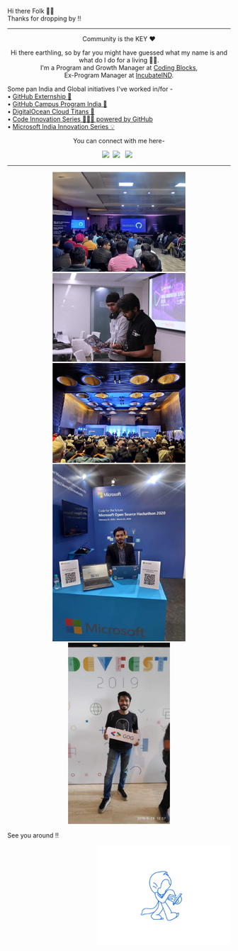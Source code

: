 <p align="left">
  Hi there Folk 👋🏻 <br>
  Thanks for dropping by !! 
</p>

- - -
<p align="center">
  Community is the KEY ❤️
</p>

<p align="center">Hi there earthling, so by far you might have guessed what my name is and what do I do for a living 🕵️‍♂️.<br>  I'm a Program and Growth Manager at <a href="https://codingblocks.com/">Coding Blocks</a>,<br> Ex-Program Manager at <a href="https://www.incubateind.com/">IncubateIND</a>.

  Some pan India and Global initiatives I've worked in/for -<br>
  • <a href="https://github-externships.github.io/externship/">GitHub Externship 🎯</a><br>
  • <a href="https://education.github.com/schools">GitHub Campus Program India 🚩</a><br>
  • <a href="https://www.incubateind.com/cloudtitans">DigitalOcean Cloud Titans 🐋</a><br>
  • <a href="https://www.incubateind.com/cis">Code Innovation Series 👨🏻‍💻 powered by GitHub</a><br>
  • <a href="https://www.incubateind.com/innovationseries/ms">Microsoft India Innovation Series 💡</a><br>

<p align="center">
  You can connect with me here-<br>
</p>
  <p align="center">
  <a href="https://www.linkedin.com/in/shaktisingh96/"><img src="https://www.felberpr.com/wp-content/uploads/linkedin-logo.png" width="50"></img></a>&nbsp;&nbsp;<a href="https://twitter.com/thestarscreamer"><img src="https://upload.wikimedia.org/wikipedia/fr/thumb/c/c8/Twitter_Bird.svg/1200px-Twitter_Bird.svg.png" width="50"></img></a>&nbsp;&nbsp;
  <a href="mailto:shaktisinghshekhawatt@gmail.com"><img src="https://image.flaticon.com/icons/png/512/281/281769.png" width="50"></img></a>&nbsp;&nbsp;
  
- - -
<p align="center">
<img src="https://github.com/shaktisingh96/shaktisingh96/blob/main/Image/GitHub.jpeg" width="300"> <img src="https://github.com/shaktisingh96/shaktisingh96/blob/main/Image/India%20Innovation%20Series.jpeg" width="300"> <img src="https://github.com/shaktisingh96/shaktisingh96/blob/main/Image/Community.jpeg" width="300"><br>
<img src="https://github.com/shaktisingh96/shaktisingh96/blob/main/Image/Microsoft.jpeg" width="300"> <img src="https://github.com/shaktisingh96/shaktisingh96/blob/main/Image/GDG.jpeg" width="230">
</p>

See you around !! <p align="right">
  <img src="https://github.com/shaktisingh96/shaktisingh96/blob/main/walkcyclevector24_dribbble.gif" width="300"></img></a>
</p>
